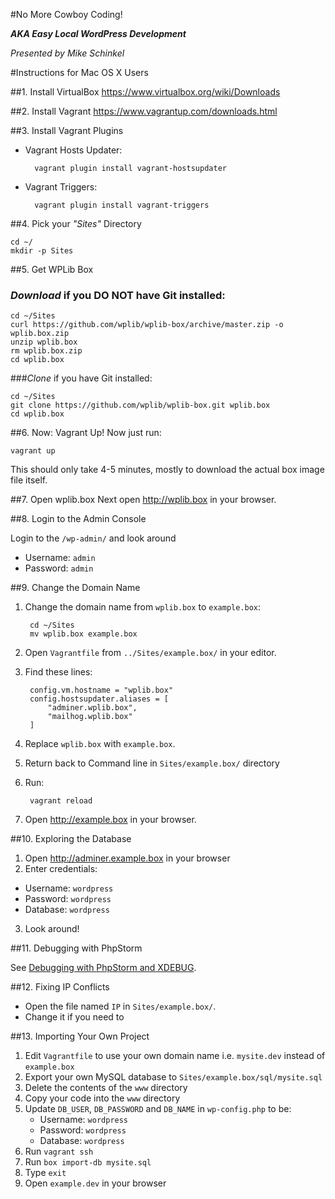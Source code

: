 #No More Cowboy Coding!

**_AKA Easy Local WordPress Development_**

_Presented by Mike Schinkel_

#Instructions for Mac OS X Users

##1. Install VirtualBox
	https://www.virtualbox.org/wiki/Downloads
	
##2. Install Vagrant
    https://www.vagrantup.com/downloads.html
    
##3. Install Vagrant Plugins
- Vagrant Hosts Updater:

        vagrant plugin install vagrant-hostsupdater

- Vagrant Triggers:

	    vagrant plugin install vagrant-triggers

##4. Pick your _"Sites"_ Directory

	cd ~/
	mkdir -p Sites

##5. Get WPLib Box
### _Download_ if you DO NOT have Git installed:

	cd ~/Sites
	curl https://github.com/wplib/wplib-box/archive/master.zip -o wplib.box.zip 
	unzip wplib.box
	rm wplib.box.zip 
    cd wplib.box

###_Clone_ if you have Git installed:

	cd ~/Sites
    git clone https://github.com/wplib/wplib-box.git wplib.box
    cd wplib.box

##6. Now: Vagrant Up!
Now just run: 

	vagrant up

This should only take 4-5 minutes, mostly to download the actual box image file itself.

##7. Open wplib.box
Next open http://wplib.box in your browser.

##8. Login to the Admin Console

Login to the `/wp-admin/` and look around

- Username: `admin`
- Password: `admin`

##9. Change the Domain Name

1. Change the domain name from `wplib.box` to `example.box`:

		cd ~/Sites
		mv wplib.box example.box

2. Open `Vagrantfile` from `../Sites/example.box/` in your editor.

3. Find these lines:

    	config.vm.hostname = "wplib.box"
	    config.hostsupdater.aliases = [
    	    "adminer.wplib.box",
        	"mailhog.wplib.box"
	    ] 

4. Replace `wplib.box` with `example.box`.
5. Return back to Command line in `Sites/example.box/` directory
6. Run:

   		vagrant reload
   		
7. Open http://example.box in your browser.


##10. Exploring the Database

1. Open http://adminer.example.box in your browser
2. Enter credentials:

- Username: `wordpress`
- Password: `wordpress`
- Database: `wordpress`

3. Look around!

##11. Debugging with PhpStorm

See [Debugging with PhpStorm and XDEBUG](debugging-with-phpstorm-xdebug.md).


##12. Fixing IP Conflicts

- Open the file named `IP` in `Sites/example.box/`.
- Change it if you need to

##13. Importing Your Own Project

1. Edit `Vagrantfile` to use your own domain name i.e. `mysite.dev` instead of `example.box`
1. Export your own MySQL database to `Sites/example.box/sql/mysite.sql`
2. Delete the contents of the `www` directory
3. Copy your code into the `www` directory
4. Update `DB_USER`, `DB_PASSWORD` and `DB_NAME` in `wp-config.php` to be:
	- Username: `wordpress`
	- Password: `wordpress`
	- Database: `wordpress`
5. Run `vagrant ssh`
6. Run `box import-db mysite.sql`	
7. Type `exit`
8. Open `example.dev` in your browser





